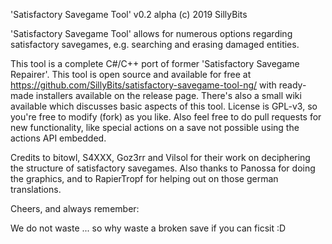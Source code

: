 'Satisfactory Savegame Tool' v0.2 alpha
(c) 2019 SillyBits


'Satisfactory Savegame Tool' allows for numerous options regarding satisfactory
savegames, e.g. searching and erasing damaged entities.

This tool is a complete C#/C++ port of former 'Satisfactory Savegame Repairer'.
This tool is open source and available for free at
https://github.com/SillyBits/satisfactory-savegame-tool-ng/ with ready-made
installers available on the release page. There's also a small wiki available which
discusses basic aspects of this tool. License is GPL-v3, so you're free to modify
(fork) as you like. Also feel free to do pull requests for new functionality, like
special actions on a save not possible using the actions API embedded.


Credits to bitowl, S4XXX, Goz3rr and Vilsol for their work on deciphering the
structure of satisfactory savegames.
Also thanks to Panossa for doing the graphics, and to RapierTropf for helping out
on those german translations.


Cheers, and always remember:

We do not waste
... so why waste a broken save if you can ficsit :D

